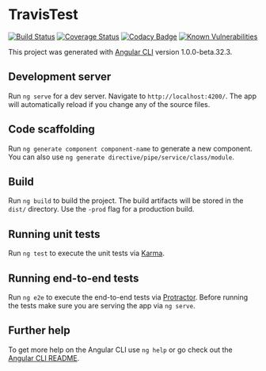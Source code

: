 # TravisTest 
[![Build Status](https://travis-ci.org/ristoautio/travis-test.svg?branch=master)](https://travis-ci.org/ristoautio/travis-test)
[![Coverage Status](https://coveralls.io/repos/github/ristoautio/travis-test/badge.svg?branch=master)](https://coveralls.io/github/ristoautio/travis-test?branch=master)
[![Codacy Badge](https://api.codacy.com/project/badge/Grade/1cb80dbcb78e4292b90ea5019b16375e)](https://www.codacy.com/app/ristoautio/travis-test?utm_source=github.com&amp;utm_medium=referral&amp;utm_content=ristoautio/travis-test&amp;utm_campaign=Badge_Grade)
[![Known Vulnerabilities](https://snyk.io/test/github/ristoautio/travis-test/badge.svg)](https://snyk.io/test/github/ristoautio/travis-test)


This project was generated with [Angular CLI](https://github.com/angular/angular-cli) version 1.0.0-beta.32.3.

## Development server
Run `ng serve` for a dev server. Navigate to `http://localhost:4200/`. The app will automatically reload if you change any of the source files.

## Code scaffolding

Run `ng generate component component-name` to generate a new component. You can also use `ng generate directive/pipe/service/class/module`.

## Build

Run `ng build` to build the project. The build artifacts will be stored in the `dist/` directory. Use the `-prod` flag for a production build.

## Running unit tests

Run `ng test` to execute the unit tests via [Karma](https://karma-runner.github.io).

## Running end-to-end tests

Run `ng e2e` to execute the end-to-end tests via [Protractor](http://www.protractortest.org/).
Before running the tests make sure you are serving the app via `ng serve`.

## Further help

To get more help on the Angular CLI use `ng help` or go check out the [Angular CLI README](https://github.com/angular/angular-cli/blob/master/README.md).

